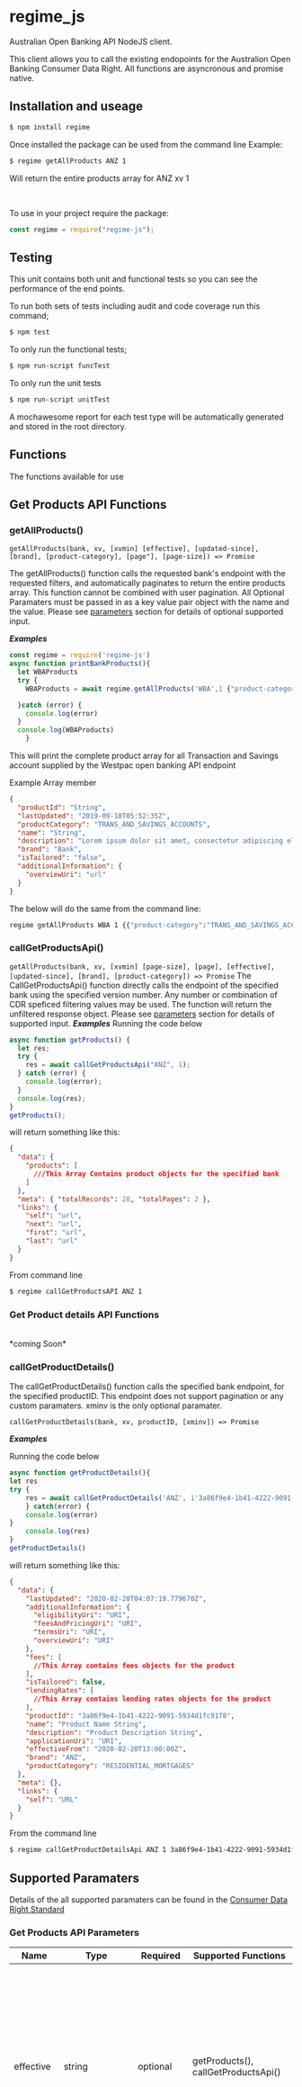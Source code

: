 # regime_js

Australian Open Banking API NodeJS client.

This client allows you to call the existing endopoints for the Australion Open Banking Consumer Data Right. All functions are asyncronous and promise native.

## Installation and useage

```bash
$ npm install regime
```

Once installed the package can be used from the command line Example:

```bash
$ regime getAllProducts ANZ 1
```

Will return the entire products array for ANZ xv 1

</br>

To use in your project require the package:

```js
const regime = require("regime-js");
```

## Testing

This unit contains both unit and functional tests so you can see the performance of the end points.

To run both sets of tests including audit and code coverage run this command;

```bash
$ npm test
```

To only run the functional tests;

```bash
$ npm run-script funcTest
```

To only run the unit tests

```bash
$ npm run-script unitTest
```

A mochawesome report for each test type will be automatically generated and stored in the root directory.

## Functions

The functions available for use

## Get Products API Functions

### getAllProducts()

`getAllProducts(bank, xv, [xvmin] [effective], [updated-since], [brand], [product-category], [page"], [page-size]) => Promise`

The getAllProducts() function calls the requested bank's endpoint with the requested filters, and automatically paginates to return the entire products array. This function cannot be combined with user pagination. All Optional Paramaters must be passed in as a key value pair object with the name and the value. Please see [parameters](#Supported-Parameters) section for details of optional supported input.

**_Examples_**

```js
const regime = require('regime-js')
async function printBankProducts(){
  let WBAProducts
  try {
    WBAProducts = await regime.getAllProducts('WBA',1 {"product-category":"TRANS_AND_SAVINGS_ACCOUNTS"})

  }catch (error) {
    console.log(error)
  }
  console.log(WBAProducts)
    }
```

This will print the complete product array for all Transaction and Savings account supplied by the Westpac open banking API endpoint

Example Array member

```json
{
  "productId": "String",
  "lastUpdated": "2019-09-18T05:52:35Z",
  "productCategory": "TRANS_AND_SAVINGS_ACCOUNTS",
  "name": "String",
  "description": "Lorem ipsum dolor sit amet, consectetur adipiscing elit. Maecenas quis interdum dolor.",
  "brand": "Bank",
  "isTailored": "false",
  "additionalInformation": {
    "overviewUri": "url"
  }
}
```

The below will do the same from the command line:

```bash
regime getAllProducts WBA 1 {{"product-category":"TRANS_AND_SAVINGS_ACCOUNTS"}}
```

### callGetProductsApi()

`getAllProducts(bank, xv, [xvmin] [page-size], [page], [effective], [updated-since], [brand], [product-category]) => Promise`
The CallGetProductsApi() function directly calls the endpoint of the specified bank using the specified version number. Any number or combination of CDR speficed filtering values may be used. The function will return the unfiltered response object. Please see [parameters](#Supported-Parameters) section for details of supported input.
**_Examples_**
Running the code below

```js
async function getProducts() {
  let res;
  try {
    res = await callGetProductsApi("ANZ", 1);
  } catch (error) {
    console.log(error);
  }
  console.log(res);
}
getProducts();
```

will return something like this:

```json
{
  "data": {
    "products": [
      ///This Array Contains product objects for the specified bank
    ]
  },
  "meta": { "totalRecords": 28, "totalPages": 2 },
  "links": {
    "self": "url",
    "next": "url",
    "first": "url",
    "last": "url"
  }
}
```

From command line

```bash
$ regime callGetProductsAPI ANZ 1
```

### Get Product details API Functions

</br>
*coming Soon*

### callGetProductDetails()

The callGetProductDetails() function calls the specified bank endpoint, for the specified productID. This endpoint does not support pagination or any custom paramaters. xminv is the only optional paramater.

`callGetProductDetails(bank, xv, productID, [xminv]) => Promise`

**_Examples_**

Running the code below

```js
async function getProductDetails(){
let res
try {
    res = await callGetProductDetails('ANZ', 1'3a86f9e4-1b41-4222-9091-5934d1fc9178')
    } catch(error) {
    console.log(error)
}
    console.log(res)
}
getProductDetails()
```

will return something like this:

```json
{
  "data": {
    "lastUpdated": "2020-02-20T04:07:19.779670Z",
    "additionalInformation": {
      "eligibilityUri": "URI",
      "feesAndPricingUri": "URI",
      "termsUri": "URI",
      "overviewUri": "URI"
    },
    "fees": [
      //This Array contains fees objects for the product
    ],
    "isTailored": false,
    "lendingRates": [
      //This Array contains lending rates objects for the product
    ],
    "productId": "3a86f9e4-1b41-4222-9091-5934d1fc9178",
    "name": "Product Name String",
    "description": "Product Description String",
    "applicationUri": "URI",
    "effectiveFrom": "2020-02-20T13:00:00Z",
    "brand": "ANZ",
    "productCategory": "RESIDENTIAL_MORTGAGES"
  },
  "meta": {},
  "links": {
    "self": "URL"
  }
}
```

From the command line

```bash
$ regime callGetProductDetailsApi ANZ 1 3a86f9e4-1b41-4222-9091-5934d1fc9178
```

## Supported Paramaters

Details of the all supported paramaters can be found in the [Consumer Data Right Standard]

### Get Products API Parameters

| Name             | Type            | Required  | Supported Functions                 | Description                                                                                                                                                                                                                                                                                                        |
| ---------------- | --------------- | --------- | ----------------------------------- | ------------------------------------------------------------------------------------------------------------------------------------------------------------------------------------------------------------------------------------------------------------------------------------------------------------------ |
| effective        | string          | optional  | getProducts(), callGetProductsApi() | Allows for the filtering of products based on whether the current time is within the period of time defined as effective by the effectiveFrom and effectiveTo fields. Valid values are ‘CURRENT’, ‘FUTURE’ and ‘ALL’. If absent defaults to 'CURRENT'                                                              |
| updated-since    | DateTimeString  | optional  | getProducts(), callGetProductsApi() | Only include products that have been updated after the specified date and time. If absent defaults to include all products                                                                                                                                                                                         |
| brand            | string          | optional  | getProducts(), callGetProductsApi() | Filter results based on a specific brand                                                                                                                                                                                                                                                                           |
| product-category | string          | optional  | gcallGetProductsApi()               | Used to filter results on the productCategory field applicable to accounts. Any one of the valid values for this field can be supplied. If absent then all accounts returned.                                                                                                                                      |
| page             | PositiveInteger | optional  | callGetProductsApi()                | Page of results to request (standard pagination)                                                                                                                                                                                                                                                                   |
| page-size        | PositiveInteger | optional  | callGetProductsApi()                | Page size to request. Default is 25 (standard pagination)                                                                                                                                                                                                                                                          |
| x-v              | string          | mandatory | getProducts(), callGetProductsApi() |                                                                                                                                                                                                                                                                                                                    | Version of the API end point requested by the client. Must be set to a positive integer. The data holder should respond with the highest supported version between x-min-v and x-v. If the value of x-min-v is equal to or higher than the value of x-v then the x-min-v header should be treated as absent. If all versions requested are not supported then the data holder should respond with a 406 Not Acceptable. See HTTP Headers |
| x-min-v          | string          | optional  | getProducts(), callGetProductsApi() | Minimum version of the API end point requested by the client. Must be set to a positive integer if provided. The data holder should respond with the highest supported version between x-min-v and x-v. If all versions requested are not supported then the data holder should respond with a 406 Not Acceptable. |

**Enumerated Values**
|Parameter| Value|Supported Functions|
|:--------- |:------ |:------ |
|effective |CURRENT |getProducts(), callGetProductsApi()|
|effective |FUTURE|getProducts(), callGetProductsApi()|
|effective |ALL|getProducts(), callGetProductsApi()|
|product-category |TRANS_AND_SAVINGS_ACCOUNTS|getProducts(), callGetProductsApi()|
|product-category |TERM_DEPOSITS |getProducts(), callGetProductsApi()|
|product-category |TRAVEL_CARDS |getProducts(), callGetProductsApi()|
|product-category |REGULATED_TRUST_ACCOUNTS |getProducts(), callGetProductsApi()|
|product-category |RESIDENTIAL_MORTGAGES |getProducts(), callGetProductsApi()|
|product-category |CRED_AND_CHRG_CARDS |getProducts(), callGetProductsApi()|
|product-category |PERS_LOANS |getProducts(), callGetProductsApi()|
|product-category |MARGIN_LOANS |getProducts(), callGetProductsApi()|
|product-category |LEASES |getProducts(), callGetProductsApi()|
|product-category |TRADE_FINANCE |getProducts(), callGetProductsApi()|
|product-category |OVERDRAFTS |getProducts(), callGetProductsApi()|
|product-category |BUSINESS_LOANS|getProducts(), callGetProductsApi()|

## Authors

Nikki Renvoize

[consumer data right standard]: https://consumerdatastandardsaustralia.github.io/standards/#get-products
